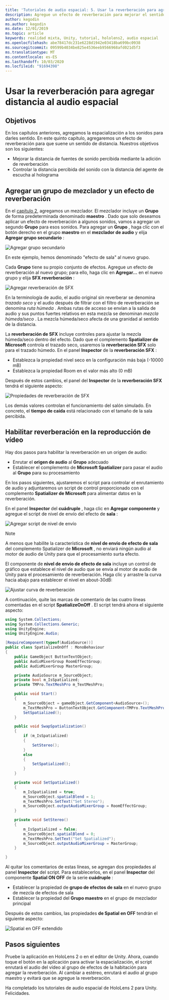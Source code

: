 ```yaml
---
title: 'Tutoriales de audio espacial: 5. Usar la reverberación para agregar distancia al audio espacial'
description: Agregue un efecto de reverberación para mejorar el sentido de la variación de distancia al audio espacial.
author: kegodin
ms.author: kegodin
ms.date: 12/01/2019
ms.topic: article
keywords: realidad mixta, Unity, tutorial, hololens2, audio espacial
ms.openlocfilehash: abe78417dc231e6228d1942e03418ba699bc0938
ms.sourcegitcommit: 09599b4034be825e4536eeb9566968afd021d5f3
ms.translationtype: MT
ms.contentlocale: es-ES
ms.lasthandoff: 10/03/2020
ms.locfileid: "91694398"
---
```

# <a name="using-reverb-to-add-distance-to-spatial-audio"></a>Usar la reverberación para agregar distancia al audio espacial

## <a name="objectives"></a>Objetivos
En los capítulos anteriores, agregamos la espacialización a los sonidos para darles sentido. En este quinto capítulo, agregaremos un efecto de reverberación para que suene un sentido de distancia. Nuestros objetivos son los siguientes:
* Mejorar la distancia de fuentes de sonido percibida mediante la adición de reverberación
* Controlar la distancia percibida del sonido con la distancia del agente de escucha al holograma

## <a name="add-a-mixer-group-and-a-reverb-effect"></a>Agregar un grupo de mezclador y un efecto de reverberación
En el [capítulo 2](unity-spatial-audio-ch2.md), agregamos un mezclador. El mezclador incluye un **Grupo** de forma predeterminada denominado **maestro** . Dado que solo deseamos aplicar un efecto de reverberación a algunos sonidos, vamos a agregar un segundo **Grupo** para esos sonidos. Para agregar un **Grupo** , haga clic con el botón derecho en el grupo **maestro** en el **mezclador de audio** y elija **Agregar grupo secundario** :

![Agregar grupo secundario](images/spatial-audio/add-child-group.png)

En este ejemplo, hemos denominado "efecto de sala" al nuevo grupo.

Cada **Grupo** tiene su propio conjunto de efectos. Agregue un efecto de reverberación al nuevo grupo; para ello, haga clic en **Agregar...** en el nuevo grupo y elija **SFX reverberación** :

![Agregar reverberación de SFX](images/spatial-audio/add-sfx-reverb.png)

En la terminología de audio, el audio original sin reverberar se denomina _trazado seco_ y el audio después de filtrar con el filtro de reverberación se denomina _ruta húmeda_ . Ambas rutas de acceso se envían a la salida de audio y sus puntos fuertes relativos en esta mezcla se denominan _mezcla húmeda/seco_ . La mezcla húmeda/seco afecta de una granidad al sentido de la distancia.

La **reverberación de SFX** incluye controles para ajustar la mezcla húmeda/seco dentro del efecto. Dado que el complemento **Spatializer de Microsoft** controla el trazado seco, usaremos la **reverberación SFX** solo para el trazado húmedo. En el panel **Inspector** de la **reverberación SFX** :
* Establezca la propiedad nivel seco en la configuración más baja (-10000 mB)
* Establezca la propiedad Room en el valor más alto (0 mB)

Después de estos cambios, el panel del **Inspector** de la **reverberación SFX** tendrá el siguiente aspecto:

![Propiedades de reverberación de SFX](images/spatial-audio/sfx-reverb-properties.png)

Los demás valores controlan el funcionamiento del salón simulado. En concreto, el **tiempo de caída** está relacionado con el tamaño de la sala percibida. 

## <a name="enable-reverb-on-the-video-playback"></a>Habilitar reverberación en la reproducción de vídeo
Hay dos pasos para habilitar la reverberación en un origen de audio:
* Enrutar el **origen de audio** al **Grupo** adecuado
* Establecer el complemento de **Microsoft Spatializer** para pasar el audio al **Grupo** para su procesamiento

En los pasos siguientes, ajustaremos el script para controlar el enrutamiento de audio y adjuntaremos un script de control proporcionado con el complemento **Spatializer de Microsoft** para alimentar datos en la reverberación.

En el panel **Inspector** del **cuádruple** , haga clic en **Agregar componente** y agregue el script de nivel de envío del efecto de **sala** :

![Agregar script de nivel de envío](images/spatial-audio/add-send-level-script.png)

> [!NOTE]
> A menos que habilite la característica de **nivel de envío de efecto de sala** del complemento Spatializer de **Microsoft** , no enviará ningún audio al motor de audio de Unity para que el procesamiento surta efecto.

El componente de **nivel de envío de efecto de sala** incluye un control de gráfico que establece el nivel de audio que se envía al motor de audio de Unity para el procesamiento de reverberación. Haga clic y arrastre la curva hacia abajo para establecer el nivel en about-30dB:

![Ajustar curva de reverberación](images/spatial-audio/adjust-reverb-curve.png)

A continuación, quite las marcas de comentario de las cuatro líneas comentadas en el script **SpatializeOnOff** . El script tendrá ahora el siguiente aspecto:
```c#
using System.Collections;
using System.Collections.Generic;
using UnityEngine;
using UnityEngine.Audio;

[RequireComponent(typeof(AudioSource))]
public class SpatializeOnOff : MonoBehaviour
{
    public GameObject ButtonTextObject;
    public AudioMixerGroup RoomEffectGroup;
    public AudioMixerGroup MasterGroup;

    private AudioSource m_SourceObject;
    private bool m_IsSpatialized;
    private TMPro.TextMeshPro m_TextMeshPro;

    public void Start()
    {
        m_SourceObject = gameObject.GetComponent<AudioSource>();
        m_TextMeshPro = ButtonTextObject.GetComponent<TMPro.TextMeshPro>();
        SetSpatialized();
    }

    public void SwapSpatialization()
    {
        if (m_IsSpatialized)
        {
            SetStereo();
        }
        else
        {
            SetSpatialized();
        }
    }

    private void SetSpatialized()
    {
        m_IsSpatialized = true;
        m_SourceObject.spatialBlend = 1;
        m_TextMeshPro.SetText("Set Stereo");
        m_SourceObject.outputAudioMixerGroup = RoomEffectGroup;
    }

    private void SetStereo()
    {
        m_IsSpatialized = false;
        m_SourceObject.spatialBlend = 0;
        m_TextMeshPro.SetText("Set Spatialized");
        m_SourceObject.outputAudioMixerGroup = MasterGroup;
    }

}
```

Al quitar los comentarios de estas líneas, se agregan dos propiedades al panel **Inspector** del script. Para establecerlos, en el panel **Inspector** del componente **Spatial ON OFF** de la serie **cuádruple** :
* Establecer la propiedad de **grupo de efectos de sala** en el nuevo grupo de mezcla de efectos de sala
* Establecer la propiedad del **Grupo maestro** en el grupo de mezclador principal

Después de estos cambios, las propiedades **de Spatial en OFF** tendrán el siguiente aspecto:

![Spatial en OFF extendido](images/spatial-audio/spatialize-on-off-extended.png)

## <a name="next-steps"></a>Pasos siguientes

Pruebe la aplicación en HoloLens 2 o en el editor de Unity. Ahora, cuando toque el botón en la aplicación para activar la espacialización, el script enrutará el audio del vídeo al grupo de efectos de la habitación para agregar la reverberación. Al cambiar a estéreo, enrutará el audio al grupo maestro y evitará que se agregue la reverberación.

Ha completado los tutoriales de audio espacial de HoloLens 2 para Unity. Felicidades.


